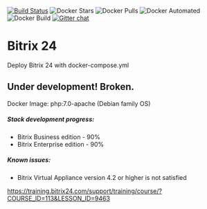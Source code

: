 [![Build Status](https://travis-ci.com/trydirect/bitrix24.svg?branch=master)](https://travis-ci.com/trydirect/bitrix24)
![Docker Stars](https://img.shields.io/docker/stars/trydirect/bitrix24.svg)
![Docker Pulls](https://img.shields.io/docker/pulls/trydirect/bitrix24.svg)
![Docker Automated](https://img.shields.io/docker/cloud/automated/trydirect/bitrix24.svg)
![Docker Build](https://img.shields.io/docker/cloud/build/trydirect/bitrix24.svg)
[![Gitter chat](https://badges.gitter.im/trydirect/community.png)](https://gitter.im/try-direct/community)
# Bitrix 24

Deploy Bitrix 24 with docker-compose.yml

## Under development! Broken.

Docker Image: php:7.0-apache (Debian family OS)

##### Stack development progress: 
 - Bitrix Business edition - 90%
 - Bitrix Enterprise edition - 90%


##### Known issues: 
- Bitrix Virtual Appliance version 4.2 or higher is not satisfied

https://training.bitrix24.com/support/training/course/?COURSE_ID=113&LESSON_ID=9463